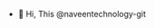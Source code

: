 - 👋 Hi, This @naveentechnology-git
 
<!---
naveentechnology-git/naveentechnology-git is a ✨ special ✨ repository because its `README.md` (this file) appears on your GitHub profile.
You can click the Preview link to take a look at your changes.
--->
